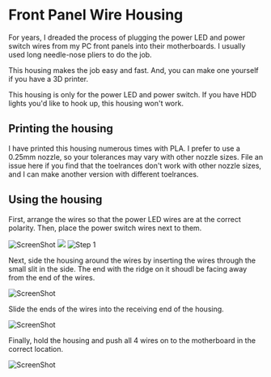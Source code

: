 # Front Panel Wire Housing

For years, I dreaded the process of plugging the power LED and power switch wires from my PC front panels into their motherboards. I usually used long needle-nose pliers to do the job.

This housing makes the job easy and fast. And, you can make one yourself if you have a 3D printer.

This housing is only for the power LED and power switch. If you have HDD lights you'd like to hook up, this housing won't work.

## Printing the housing
I have printed this housing numerous times with PLA. I prefer to use a 0.25mm nozzle, so your tolerances may vary with other nozzle sizes. File an issue here if you find that the toelrances don't work with other nozzle sizes, and I can make another version with different toelrances.

## Using the housing
First, arrange the wires so that the power LED wires are at the correct polarity. Then, place the power switch wires next to them.

![ScreenShot](/Images/Step1.png)
![](/Images/Step1.png)
![Step 1](https://raw.githubusercontent.com/HowdyMoto/Front_Panel_Wire_Housing/master/Images/Step1.jpg)


Next, side the housing around the wires by inserting the wires through the small slit in the side. The end with the ridge on it shoudl be facing away from the end of the wires.

![ScreenShot](/Images/Step2.png)

Slide the ends of the wires into the receiving end of the housing.

![ScreenShot](/Images/Step3.png)

Finally, hold the housing and push all 4 wires on to the motherboard in the correct location.

![ScreenShot](/Images/Step4.png)
